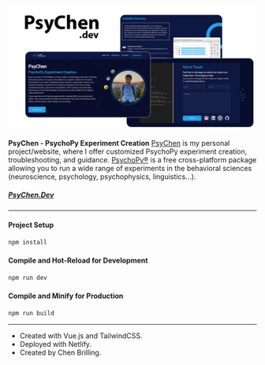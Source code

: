 ![Website preview](./src/assets/images/psygit.png)

**PsyChen - PsychoPy Experiment Creation**
[PsyChen](https://psychen.dev/) is my personal project/website, where I offer customized PsychoPy experiment creation, troubleshooting, and guidance.
[PsychoPy®](https://www.psychopy.org/) is a free cross-platform package allowing you to run a wide range of experiments in the behavioral sciences (neuroscience, psychology, psychophysics, linguistics...).

##### [PsyChen.Dev](https://psychen.dev/)
-----


#### Project Setup

```sh
npm install
```

#### Compile and Hot-Reload for Development

```sh
npm run dev
```

#### Compile and Minify for Production

```sh
npm run build
```

----

- Created with Vue.js and TailwindCSS.
- Deployed with Netlify.
- Created by Chen Brilling.